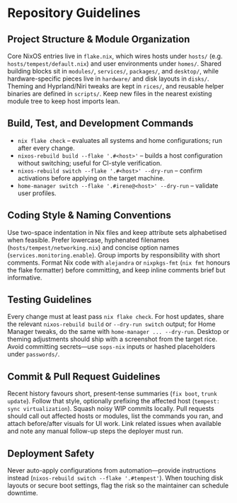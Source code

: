 # Repository Guidelines

## Project Structure & Module Organization
Core NixOS entries live in `flake.nix`, which wires hosts under `hosts/` (e.g. `hosts/tempest/default.nix`) and user environments under `homes/`. Shared building blocks sit in `modules/`, `services/`, `packages/`, and `desktop/`, while hardware-specific pieces live in `hardware/` and disk layouts in `disks/`. Theming and Hyprland/Niri tweaks are kept in `rices/`, and reusable helper binaries are defined in `scripts/`. Keep new files in the nearest existing module tree to keep host imports lean.

## Build, Test, and Development Commands
- `nix flake check` – evaluates all systems and home configurations; run after every change.
- `nixos-rebuild build --flake '.#<host>'` – builds a host configuration without switching; useful for CI-style verification.
- `nixos-rebuild switch --flake '.#<host>' --dry-run` – confirm activations before applying on the target machine.
- `home-manager switch --flake '.#irene@<host>' --dry-run` – validate user profiles.

## Coding Style & Naming Conventions
Use two-space indentation in Nix files and keep attribute sets alphabetised when feasible. Prefer lowercase, hyphenated filenames (`hosts/tempest/networking.nix`) and concise option names (`services.monitoring.enable`). Group imports by responsibility with short comments. Format Nix code with `alejandra` or `nixpkgs-fmt` (`nix fmt` honours the flake formatter) before committing, and keep inline comments brief but informative.

## Testing Guidelines
Every change must at least pass `nix flake check`. For host updates, share the relevant `nixos-rebuild build` or `--dry-run switch` output; for Home Manager tweaks, do the same with `home-manager ... --dry-run`. Desktop or theming adjustments should ship with a screenshot from the target rice. Avoid committing secrets—use `sops-nix` inputs or hashed placeholders under `passwords/`.

## Commit & Pull Request Guidelines
Recent history favours short, present-tense summaries (`fix boot`, `trunk update`). Follow that style, optionally prefixing the affected host (`tempest: sync virtualization`). Squash noisy WIP commits locally. Pull requests should call out affected hosts or modules, list the commands you ran, and attach before/after visuals for UI work. Link related issues when available and note any manual follow-up steps the deployer must run.

## Deployment Safety
Never auto-apply configurations from automation—provide instructions instead (`nixos-rebuild switch --flake '.#tempest'`). When touching disk layouts or secure boot settings, flag the risk so the maintainer can schedule downtime.
